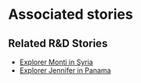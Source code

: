 # Associated stories

<!-- !!DO NOT REMOVE!! start autogenerated hyperlinks -->
## Related R&D Stories
- [Explorer Monti in Syria](../stories/?doc=R_Explorers_SYR)
- [Explorer Jennifer in Panama](../stories/?doc=R_Explorers_PAN)
<!-- !!DO NOT REMOVE!! end autogenerated hyperlinks -->